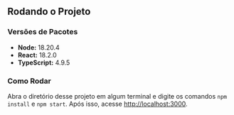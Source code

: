 ## Rodando o Projeto

### Versões de Pacotes
- **Node:** 18.20.4  
- **React:** 18.2.0  
- **TypeScript:** 4.9.5  

### Como Rodar
Abra o diretório desse projeto em algum terminal e digite os comandos `npm install` e `npm start`.
Após isso, acesse [http://localhost:3000]('http://localhost:3000').

